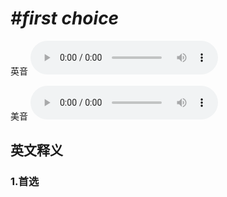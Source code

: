 # ***\#first choice*** 
英音
<audio src="./media/first choice1_AAC.aac" controls="controls"></audio>

美音
<audio src="./media/first choice2_AAC.aac" controls="controls"></audio>



  

英文释义
---
### 1.**首选**  


